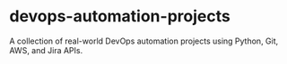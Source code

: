 # devops-automation-projects
 A collection of real-world DevOps automation projects using Python, Git, AWS, and Jira APIs.
